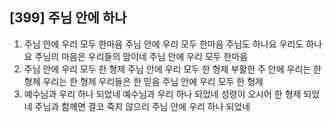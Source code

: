 ## [399] 주님 안에 하나

1) 주님 안에 우리 모두 한마음 주님 안에 우리 모두 한마음 주님도 하나요 우리도 하나요 주님의 마음은 우리들의 맘이네 주님 안에 우리 모두 한마음  
2) 주님 안에 우리 모두 한 형제 주님 안에 우리 모두 한 형제 부활한 주 안에 우리는 한 형제 우리는 한 형제 우리들은 한 믿음 주님 안에 우리 모두 한 형제  
3) 예수님과 우리 하나 되었네 예수님과 우리 하나 되었네 성령이 오시어 한 형제 되었네 주님과 함께면 결코 죽지 않으리 주님 안에 우리 하나 되었네
